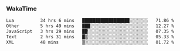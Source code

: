 ### WakaTime

<!--START_SECTION:waka-->

```txt
Lua          34 hrs 6 mins   ██████████████████░░░░░░░   71.86 %
Other        5 hrs 49 mins   ███░░░░░░░░░░░░░░░░░░░░░░   12.27 %
JavaScript   3 hrs 29 mins   ██░░░░░░░░░░░░░░░░░░░░░░░   07.35 %
Text         2 hrs 31 mins   █▒░░░░░░░░░░░░░░░░░░░░░░░   05.33 %
XML          48 mins         ▒░░░░░░░░░░░░░░░░░░░░░░░░   01.72 %
```

<!--END_SECTION:waka-->
